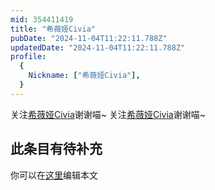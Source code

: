 ```yaml
---
mid: 354411419
title: "希薇娅Civia"
pubDate: "2024-11-04T11:22:11.788Z"
updatedDate: "2024-11-04T11:22:11.788Z"
profile:
  {
    Nickname: ["希薇娅Civia"],
  }
---
```


关注[希薇娅Civia](https://space.bilibili.com/354411419)谢谢喵~ 关注[希薇娅Civia](https://space.bilibili.com/354411419)谢谢喵~

## 此条目有待补充
你可以在[这里](https://github.com/Yuhanawa/VTuber.ICU/edit/master/src/content/v/希薇娅Civia/index.md)编辑本文
